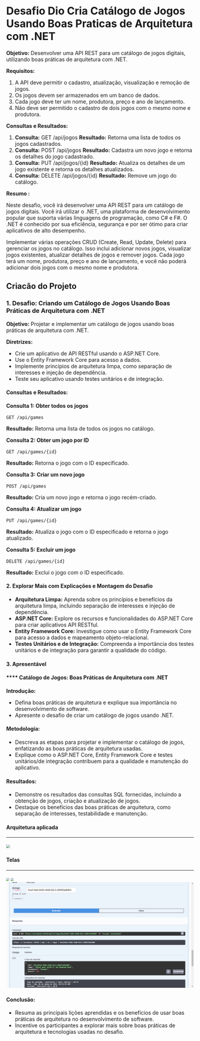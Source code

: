 # **Desafio Dio Cria Catálogo de Jogos Usando Boas Praticas de Arquitetura com .NET**


**Objetivo:** Desenvolver uma API REST para um catálogo de jogos digitais, utilizando boas práticas de arquitetura com .NET.

**Requisitos:**

1. A API deve permitir o cadastro, atualização, visualização e remoção de jogos.
2. Os jogos devem ser armazenados em um banco de dados.
3. Cada jogo deve ter um nome, produtora, preço e ano de lançamento.
4. Não deve ser permitido o cadastro de dois jogos com o mesmo nome e produtora.

**Consultas e Resultados:**

1. **Consulta:** GET /api/jogos **Resultado:** Retorna uma lista de todos os jogos cadastrados.
2. **Consulta:** POST /api/jogos **Resultado:** Cadastra um novo jogo e retorna os detalhes do jogo cadastrado.
3. **Consulta:** PUT /api/jogos/{id} **Resultado:** Atualiza os detalhes de um jogo existente e retorna os detalhes atualizados.
4. **Consulta:** DELETE /api/jogos/{id} **Resultado:** Remove um jogo do catálogo.

**Resumo :**

Neste desafio, você irá desenvolver uma API REST para um catálogo de jogos digitais. Você irá utilizar o .NET, uma plataforma de desenvolvimento popular que suporta várias linguagens de programação, como C# e F#. O .NET é conhecido por sua eficiência, segurança e por ser ótimo para criar aplicativos de alto desempenho.

 Implementar várias operações CRUD (Create, Read, Update, Delete) para gerenciar os jogos no catálogo. Isso inclui adicionar novos jogos, visualizar jogos existentes, atualizar detalhes de jogos e remover jogos. Cada jogo terá um nome, produtora, preço e ano de lançamento, e você não poderá adicionar dois jogos com o mesmo nome e produtora.



## **Criacão do Projeto**

### **1. Desafio: Criando um Catálogo de Jogos Usando Boas Práticas de Arquitetura com .NET**

**Objetivo:** Projetar e implementar um catálogo de jogos usando boas práticas de arquitetura com .NET.

**Diretrizes:**

- Crie um aplicativo de API RESTful usando o ASP.NET Core.
- Use o Entity Framework Core para acesso a dados.
- Implemente princípios de arquitetura limpa, como separação de interesses e injeção de dependência.
- Teste seu aplicativo usando testes unitários e de integração.

#### **Consultas e Resultados:**

**Consulta 1: Obter todos os jogos**

```plaintext
GET /api/games
```

**Resultado:** Retorna uma lista de todos os jogos no catálogo.

**Consulta 2: Obter um jogo por ID**

```plaintext
GET /api/games/{id}
```

**Resultado:** Retorna o jogo com o ID especificado.

**Consulta 3: Criar um novo jogo**

```plaintext
POST /api/games
```

**Resultado:** Cria um novo jogo e retorna o jogo recém-criado.

**Consulta 4: Atualizar um jogo**

```plaintext
PUT /api/games/{id}
```

**Resultado:** Atualiza o jogo com o ID especificado e retorna o jogo atualizado.

**Consulta 5: Excluir um jogo**

```plaintext
DELETE /api/games/{id}
```

**Resultado:** Exclui o jogo com o ID especificado.

#### **2. Explorar Mais com Explicações e Montagem do Desafio**

- **Arquitetura Limpa:** Aprenda sobre os princípios e benefícios da arquitetura limpa, incluindo separação de interesses e injeção de dependência.
- **ASP.NET Core:** Explore os recursos e funcionalidades do ASP.NET Core para criar aplicativos API RESTful.
- **Entity Framework Core:** Investigue como usar o Entity Framework Core para acesso a dados e mapeamento objeto-relacional.
- **Testes Unitários e de Integração:** Compreenda a importância dos testes unitários e de integração para garantir a qualidade do código.

#### **3.  Apresentável**

#### **** Catálogo de Jogos: Boas Práticas de Arquitetura com .NET

**Introdução:**

- Defina boas práticas de arquitetura e explique sua importância no desenvolvimento de software.
- Apresente o desafio de criar um catálogo de jogos usando .NET.

#### **Metodologia:**

- Descreva as etapas para projetar e implementar o catálogo de jogos, enfatizando as boas práticas de arquitetura usadas.
- Explique como o ASP.NET Core, Entity Framework Core e testes unitários/de integração contribuem para a qualidade e manutenção do aplicativo.

#### **Resultados:**

- Demonstre os resultados das consultas SQL fornecidas, incluindo a obtenção de jogos, criação e atualização de jogos.
- Destaque os benefícios das boas práticas de arquitetura, como separação de interesses, testabilidade e manutenção.

#### Arquitetura aplicada

------

<img src="C:\CRIA-CATALOGO-JOGOS-COM-ARQT-DOT-NET-SQL-SERVER-MARIO2\API_Catalogo_Jogos-F-MARIO\img\Arquitetura.png" style="zoom:60%;" />



#### Telas

------

<img src="C:\CRIA-CATALOGO-JOGOS-COM-ARQT-DOT-NET-SQL-SERVER-MARIO2\API_Catalogo_Jogos-F-MARIO\img\Index.png" style="zoom:50%;" />



<img src="C:\CRIA-CATALOGO-JOGOS-COM-ARQT-DOT-NET-SQL-SERVER-MARIO2\API_Catalogo_Jogos-F-MARIO\img\GET.png" style="zoom:50%;" />

<img src="img\GET2.png" style="zoom:50%;" />

#### **Conclusão:**

- Resuma as principais lições aprendidas e os benefícios de usar boas práticas de arquitetura no desenvolvimento de software.
- Incentive os participantes a explorar mais sobre boas práticas de arquitetura e tecnologias usadas no desafio.
